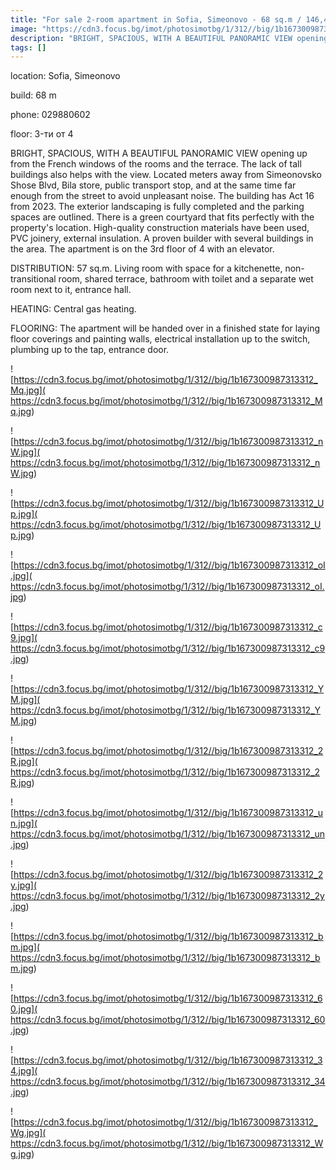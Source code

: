 ```yaml
---
title: "For sale 2-room apartment in Sofia, Simeonovo - 68 sq.m / 146,460 EUR :: imot.bg Ad"
image: "https://cdn3.focus.bg/imot/photosimotbg/1/312//big/1b167300987313312_2m.jpg"
description: "BRIGHT, SPACIOUS, WITH A BEAUTIFUL PANORAMIC VIEW opening up from the French windows of the rooms and the terrace. The lack of tall buildings also helps with the view. Located meters away from Simeonovsko Shose Blvd, Bila store, public transport stop, and at the same time far enough from the street to avoid unpleasant noise. The building has Act 16 from 2023. The exterior landscaping is fully completed and the parking spaces are outlined. There is a green courtyard that fits perfectly with the property's location. High-quality construction materials have been used, PVC joinery, external insulation. A proven builder with several buildings in the area. The apartment is on the 3rd floor of 4 with an elevator. DISTRIBUTION: 57 sq.m. Living room with space for a kitchenette, non-transitional room, shared terrace, bathroom with toilet and a separate wet room next to it, entrance hall. HEATING: Central gas heating. FLOORING: The apartment will be handed over in a finished state for laying floor coverings and painting walls, electrical installation up to the switch, plumbing up to the tap, entrance door."
tags: []
---
```


location: Sofia, Simeonovo

build: 68 m

phone: 029880602

floor: 3-ти от 4

BRIGHT, SPACIOUS, WITH A BEAUTIFUL PANORAMIC VIEW opening up from the French windows of the rooms and the terrace. The lack of tall buildings also helps with the view. Located meters away from Simeonovsko Shose Blvd, Bila store, public transport stop, and at the same time far enough from the street to avoid unpleasant noise. The building has Act 16 from 2023. The exterior landscaping is fully completed and the parking spaces are outlined. There is a green courtyard that fits perfectly with the property's location. High-quality construction materials have been used, PVC joinery, external insulation. A proven builder with several buildings in the area. The apartment is on the 3rd floor of 4 with an elevator. 

DISTRIBUTION: 57 sq.m. Living room with space for a kitchenette, non-transitional room, shared terrace, bathroom with toilet and a separate wet room next to it, entrance hall. 

HEATING: Central gas heating. 

FLOORING: The apartment will be handed over in a finished state for laying floor coverings and painting walls, electrical installation up to the switch, plumbing up to the tap, entrance door.


![https://cdn3.focus.bg/imot/photosimotbg/1/312//big/1b167300987313312_Mq.jpg]( https://cdn3.focus.bg/imot/photosimotbg/1/312//big/1b167300987313312_Mq.jpg)


![https://cdn3.focus.bg/imot/photosimotbg/1/312//big/1b167300987313312_nW.jpg]( https://cdn3.focus.bg/imot/photosimotbg/1/312//big/1b167300987313312_nW.jpg)


![https://cdn3.focus.bg/imot/photosimotbg/1/312//big/1b167300987313312_Up.jpg]( https://cdn3.focus.bg/imot/photosimotbg/1/312//big/1b167300987313312_Up.jpg)


![https://cdn3.focus.bg/imot/photosimotbg/1/312//big/1b167300987313312_oI.jpg]( https://cdn3.focus.bg/imot/photosimotbg/1/312//big/1b167300987313312_oI.jpg)


![https://cdn3.focus.bg/imot/photosimotbg/1/312//big/1b167300987313312_c9.jpg]( https://cdn3.focus.bg/imot/photosimotbg/1/312//big/1b167300987313312_c9.jpg)


![https://cdn3.focus.bg/imot/photosimotbg/1/312//big/1b167300987313312_YM.jpg]( https://cdn3.focus.bg/imot/photosimotbg/1/312//big/1b167300987313312_YM.jpg)


![https://cdn3.focus.bg/imot/photosimotbg/1/312//big/1b167300987313312_2R.jpg]( https://cdn3.focus.bg/imot/photosimotbg/1/312//big/1b167300987313312_2R.jpg)


![https://cdn3.focus.bg/imot/photosimotbg/1/312//big/1b167300987313312_un.jpg]( https://cdn3.focus.bg/imot/photosimotbg/1/312//big/1b167300987313312_un.jpg)


![https://cdn3.focus.bg/imot/photosimotbg/1/312//big/1b167300987313312_2y.jpg]( https://cdn3.focus.bg/imot/photosimotbg/1/312//big/1b167300987313312_2y.jpg)


![https://cdn3.focus.bg/imot/photosimotbg/1/312//big/1b167300987313312_bm.jpg]( https://cdn3.focus.bg/imot/photosimotbg/1/312//big/1b167300987313312_bm.jpg)


![https://cdn3.focus.bg/imot/photosimotbg/1/312//big/1b167300987313312_60.jpg]( https://cdn3.focus.bg/imot/photosimotbg/1/312//big/1b167300987313312_60.jpg)


![https://cdn3.focus.bg/imot/photosimotbg/1/312//big/1b167300987313312_34.jpg]( https://cdn3.focus.bg/imot/photosimotbg/1/312//big/1b167300987313312_34.jpg)


![https://cdn3.focus.bg/imot/photosimotbg/1/312//big/1b167300987313312_Wg.jpg]( https://cdn3.focus.bg/imot/photosimotbg/1/312//big/1b167300987313312_Wg.jpg)


